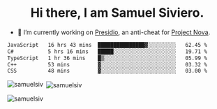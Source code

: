 <h1 align="center">Hi there, I am Samuel Siviero.</h1>

- 🔭 I’m currently working on [Presidio](https://presidio.ac), an anti-cheat for [Project Nova](https://discord.gg/novafn).

<!--START_SECTION:waka-->

```txt
JavaScript   16 hrs 43 mins  ███████████████▓░░░░░░░░░   62.45 %
C#           5 hrs 16 mins   █████░░░░░░░░░░░░░░░░░░░░   19.71 %
TypeScript   1 hr 36 mins    █▒░░░░░░░░░░░░░░░░░░░░░░░   05.99 %
C++          53 mins         ▓░░░░░░░░░░░░░░░░░░░░░░░░   03.32 %
CSS          48 mins         ▓░░░░░░░░░░░░░░░░░░░░░░░░   03.00 %
```

<!--END_SECTION:waka-->

<p><img align="left" src="https://github-readme-stats.vercel.app/api/top-langs?username=samuelsiv&show_icons=true&locale=en&layout=compact&theme=radical" alt="samuelsiv" /></p>

<p>&nbsp;<img align="center" src="https://github-readme-stats.vercel.app/api?username=samuelsiv&show_icons=true&locale=en&theme=radical" alt="samuelsiv" /></p>
<p align="left"> <img src="https://komarev.com/ghpvc/?username=samuelsiv&label=Profile%20views&color=0e75b6&style=flat" alt="samuelsiv" /> </p>
